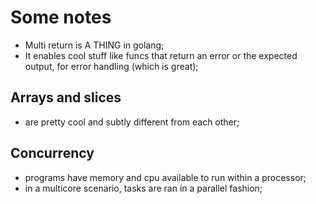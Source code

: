 # Some notes

 * Multi return is A THING in golang;
 * It enables cool stuff like funcs that return an error or the expected output, for error handling (which is great);

## Arrays and slices
 * are pretty cool and subtly different from each other;

## Concurrency 

* programs have memory and cpu available to run within a processor;
* in a multicore scenario, tasks are ran in a parallel fashion;